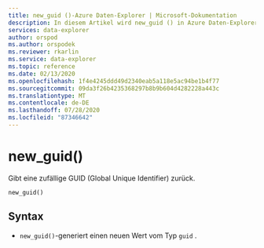 ```yaml
---
title: new_guid ()-Azure Daten-Explorer | Microsoft-Dokumentation
description: In diesem Artikel wird new_guid () in Azure Daten-Explorer beschrieben.
services: data-explorer
author: orspod
ms.author: orspodek
ms.reviewer: rkarlin
ms.service: data-explorer
ms.topic: reference
ms.date: 02/13/2020
ms.openlocfilehash: 1f4e4245ddd49d2340eab5a118e5ac94be1b4f77
ms.sourcegitcommit: 09da3f26b4235368297b8b9b604d4282228a443c
ms.translationtype: MT
ms.contentlocale: de-DE
ms.lasthandoff: 07/28/2020
ms.locfileid: "87346642"
---
```

# <a name="new_guid"></a>new_guid()

Gibt eine zufällige GUID (Global Unique Identifier) zurück.

```kusto
new_guid()
```

## <a name="syntax"></a>Syntax

* `new_guid()`-generiert einen neuen Wert vom Typ `guid` .